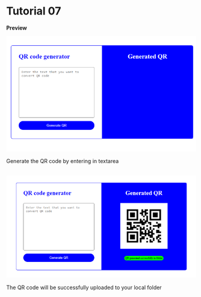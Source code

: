 # Tutorial 07

<b>Preview</b>


<img src="preview_beforeaction.png">
<p style="margin-bottom:30px;">Generate the QR code by entering in textarea</p>

<img src="preview_afteraction.png">
<p>The QR code will be successfully uploaded to your local folder</p>
